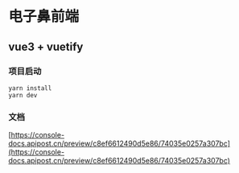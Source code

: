 # 电子鼻前端

## vue3 + vuetify

### 项目启动

```
yarn install
yarn dev
```

### 文档

[https://console-docs.apipost.cn/preview/c8ef6612490d5e86/74035e0257a307bc](https://console-docs.apipost.cn/preview/c8ef6612490d5e86/74035e0257a307bc)